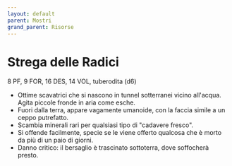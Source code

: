 ```yaml
---
layout: default
parent: Mostri
grand_parent: Risorse
---
```


# Strega delle Radici
8 PF, 9 FOR, 16 DES, 14 VOL, tuberodita (d6)
- Ottime scavatrici che si nascono in tunnel sotterranei vicino all'acqua. Agita piccole fronde in aria come esche.
- Fuori dalla terra, appare vagamente umanoide, con la faccia simile a un ceppo putrefatto.
- Scambia minerali rari per qualsiasi tipo di "cadavere fresco".
- Si offende facilmente, specie se le viene offerto qualcosa che è morto da più di un paio di giorni.
- Danno critico: il bersaglio è trascinato sottoterra, dove soffocherà presto.
